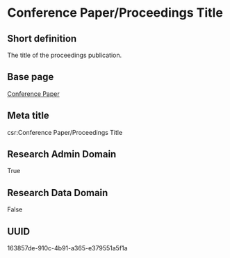 # Conference Paper/Proceedings Title
## Short definition
The title of the proceedings publication.
## Base page
[Conference Paper](https://github.com/EuroCRIS/CASRAI-Dictionairies/blob/main/Objects/Conference%20Paper.md)
## Meta title
csr:Conference Paper/Proceedings Title
## Research Admin Domain
True
## Research Data Domain
False
## UUID
163857de-910c-4b91-a365-e379551a5f1a
